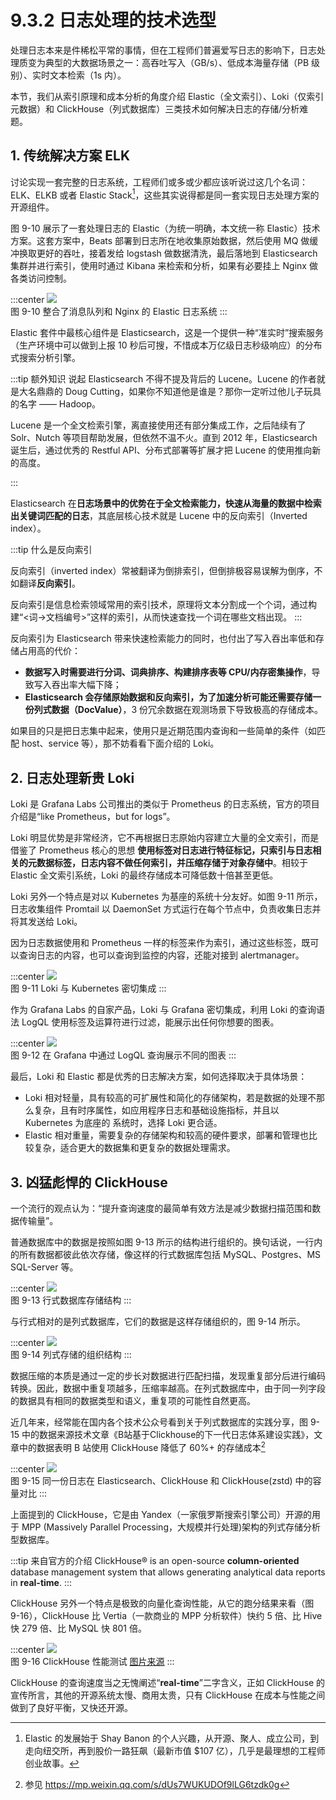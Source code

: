 # 9.3.2 日志处理的技术选型

处理日志本来是件稀松平常的事情，但在工程师们普遍爱写日志的影响下，日志处理质变为典型的大数据场景之一：高吞吐写入（GB/s）、低成本海量存储（PB 级别）、实时文本检索（1s 内）。

本节，我们从索引原理和成本分析的角度介绍 Elastic（全文索引）、Loki（仅索引元数据）和 ClickHouse（列式数据库）三类技术如何解决日志的存储/分析难题。

## 1. 传统解决方案 ELK

讨论实现一套完整的日志系统，工程师们或多或少都应该听说过这几个名词：ELK、ELKB 或者 Elastic Stack[^1]，这些其实说得都是同一套实现日志处理方案的开源组件。

图 9-10 展示了一套处理日志的 Elastic（为统一明确，本文统一称 Elastic）技术方案。这套方案中，Beats 部署到日志所在地收集原始数据，然后使用 MQ 做缓冲换取更好的吞吐，接着发给 logstash 做数据清洗，最后落地到 Elasticsearch 集群并进行索引，使用时通过 Kibana 来检索和分析，如果有必要挂上 Nginx 做各类访问控制。

:::center
  ![](../assets/ELK.png)<br/>
  图 9-10 整合了消息队列和 Nginx 的 Elastic 日志系统
:::

Elastic 套件中最核心组件是 Elasticsearch，这是一个提供一种“准实时”搜索服务（生产环境中可以做到上报 10 秒后可搜，不惜成本万亿级日志秒级响应）的分布式搜索分析引擎。

:::tip 额外知识
说起 Elasticsearch 不得不提及背后的 Lucene。Lucene 的作者就是大名鼎鼎的 Doug Cutting，如果你不知道他是谁是？那你一定听过他儿子玩具的名字 —— Hadoop。

Lucene 是一个全文检索引擎，离直接使用还有部分集成工作，之后陆续有了 Solr、Nutch 等项目帮助发展，但依然不温不火。直到 2012 年，Elasticsearch 诞生后，通过优秀的 Restful API、分布式部署等扩展才把 Lucene 的使用推向新的高度。

:::

Elasticsearch 在**日志场景中的优势在于全文检索能力，快速从海量的数据中检索出关键词匹配的日志**，其底层核心技术就是 Lucene 中的反向索引（Inverted index）。

:::tip 什么是反向索引

反向索引（inverted index）常被翻译为倒排索引，但倒排极容易误解为倒序，不如翻译**反向索引**。

反向索引是信息检索领域常用的索引技术，原理将文本分割成一个个词，通过构建“<词->文档编号>”这样的索引，从而快速查找一个词在哪些文档出现。
:::

反向索引为 Elasticsearch 带来快速检索能力的同时，也付出了写入吞出率低和存储占用高的代价：
- **数据写入时需要进行分词、词典排序、构建排序表等 CPU/内存密集操作**，导致写入吞出率大幅下降；
- **Elasticsearch 会存储原始数据和反向索引，为了加速分析可能还需要存储一份列式数据（DocValue）**，3 份冗余数据在观测场景下导致极高的存储成本。

如果目的只是把日志集中起来，使用只是近期范围内查询和一些简单的条件（如匹配 host、service 等），那不妨看看下面介绍的 Loki。

## 2. 日志处理新贵 Loki 

Loki 是 Grafana Labs 公司推出的类似于 Prometheus 的日志系统，官方的项目介绍是“like Prometheus，but for logs”。

Loki 明显优势是非常经济，它不再根据日志原始内容建立大量的全文索引，而是借鉴了 Prometheus 核心的思想 **使用标签对日志进行特征标记，只索引与日志相关的元数据标签，日志内容不做任何索引，并压缩存储于对象存储中**。相较于 Elastic 全文索引系统，Loki 的最终存储成本可降低数十倍甚至更低。

Loki 另外一个特点是对以 Kubernetes 为基座的系统十分友好。如图 9-11 所示，日志收集组件 Promtail 以 DaemonSet 方式运行在每个节点中，负责收集日志并将其发送给 Loki。

因为日志数据使用和 Prometheus 一样的标签来作为索引，通过这些标签，既可以查询日志的内容，也可以查询到监控的内容，还能对接到 alertmanager。

:::center
  ![](../assets/loki-arc.png)<br/>
  图 9-11 Loki 与 Kubernetes 密切集成
:::

作为 Grafana Labs 的自家产品，Loki 与 Grafana 密切集成，利用 Loki 的查询语法 LogQL 使用标签及运算符进行过滤，能展示出任何你想要的图表。

:::center
  ![](../assets/loki-dashboard.jpeg)<br/>
  图 9-12 在 Grafana 中通过 LogQL 查询展示不同的图表
:::

最后，Loki 和 Elastic 都是优秀的日志解决方案，如何选择取决于具体场景：
- Loki 相对轻量，具有较高的可扩展性和简化的存储架构，若是数据的处理不那么复杂，且有时序属性，如应用程序日志和基础设施指标，并且以 Kubernetes 为底座的 系统时，选择 Loki 更合适。
- Elastic 相对重量，需要复杂的存储架构和较高的硬件要求，部署和管理也比较复杂，适合更大的数据集和更复杂的数据处理需求。

## 3. 凶猛彪悍的 ClickHouse

一个流行的观点认为：“提升查询速度的最简单有效方法是减少数据扫描范围和数据传输量”。

普通数据库中的数据是按照如图 9-13 所示的结构进行组织的。换句话说，一行内的所有数据都彼此依次存储，像这样的行式数据库包括 MySQL、Postgres、MS SQL-Server 等。

:::center
  ![](../assets/row-database.png)<br/>
  图 9-13 行式数据库存储结构
:::

与行式相对的是列式数据库，它们的数据是这样存储组织的，图 9-14 所示。

:::center
  ![](../assets/column-database.png)<br/>
  图 9-14 列式存储的组织结构
:::

数据压缩的本质是通过一定的步长对数据进行匹配扫描，发现重复部分后进行编码转换。因此，数据中重复项越多，压缩率越高。在列式数据库中，由于同一列字段的数据具有相同的数据类型和语义，重复项的可能性自然更高。

近几年来，经常能在国内各个技术公众号看到关于列式数据库的实践分享，图 9-15 中的数据来源技术文章《B站基于Clickhouse的下一代日志体系建设实践》，文章中的数据表明 B 站使用 ClickHouse 降低了 60%+ 的存储成本[^2]

:::center
  ![](../assets/es-vs-clickhouse.png)<br/>
  图 9-15 同一份日志在 Elasticsearch、ClickHouse 和 ClickHouse(zstd) 中的容量对比
:::

上面提到的 ClickHouse，它是由 Yandex（一家俄罗斯搜索引擎公司）开源的用于 MPP (Massively Parallel Processing，大规模并行处理)架构的列式存储分析型数据库。

:::tip 来自官方的介绍
ClickHouse® is an open-source **column-oriented** database management system that allows generating analytical data reports in **real-time**.
:::

ClickHouse 另外一个特点是极致的向量化查询性能，从它的跑分结果来看（图 9-16），ClickHouse 比 Vertia（一款商业的 MPP 分析软件）快约 5 倍、比 Hive 快 279 倍、比 MySQL 快 801 倍。

:::center
  ![](../assets/ClickHouse-benchmark.jpeg)<br/>
  图 9-16 ClickHouse 性能测试 [图片来源](http://clickhouse.yandex/benchmark.html)
:::

ClickHouse 的查询速度当之无愧阐述“**real-time**”二字含义，正如 ClickHouse 的宣传所言，其他的开源系统太慢、商用太贵，只有 ClickHouse 在成本与性能之间做到了良好平衡，又快还开源。

[^1]: Elastic 的发展始于 Shay Banon 的个人兴趣，从开源、聚人、成立公司，到走向纽交所，再到股价一路狂飙（最新市值 $107 亿），几乎是最理想的工程师创业故事。
[^2]: 参见 https://mp.weixin.qq.com/s/dUs7WUKUDOf9lLG6tzdk0g